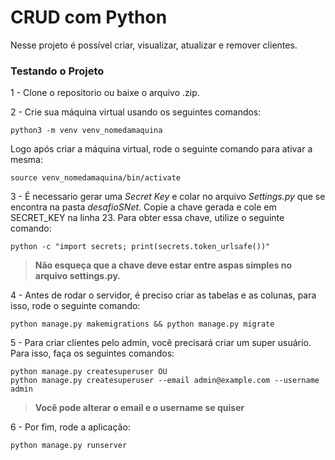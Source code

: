 # CRUD com Python

Nesse projeto é possível criar, visualizar, atualizar e remover clientes.

###  Testando o Projeto

1 - Clone o repositorio ou baixe o arquivo .zip.

2 - Crie sua máquina virtual usando os seguintes comandos: 
```
python3 -m venv venv_nomedamaquina 
```
Logo após criar a máquina virtual, rode o seguinte comando para ativar a mesma:
```
source venv_nomedamaquina/bin/activate
```

3 - É necessario gerar uma *Secret Key* e colar no arquivo *Settings.py* que se encontra na pasta *desafioSNet*. Copie a chave gerada e cole em SECRET_KEY na linha 23. 
Para obter essa chave, utilize o seguinte comando:
```
python -c "import secrets; print(secrets.token_urlsafe())"
```
> **Não esqueça que a chave deve estar entre aspas simples no arquivo settings.py.**

4 - Antes de rodar o servidor, é preciso criar as tabelas e as colunas, para isso, rode o seguinte comando:
```
python manage.py makemigrations && python manage.py migrate
 ```

5 - Para criar clientes pelo admin, você precisará criar um super usuário. Para isso, faça os seguintes comandos:
```
python manage.py createsuperuser OU
python manage.py createsuperuser --email admin@example.com --username admin
 ```
> **Você pode alterar o email e o username se quiser**

6 - Por fim, rode a aplicação: 
```
python manage.py runserver
 ```
